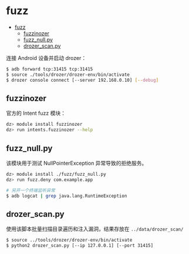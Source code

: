 # fuzz

- [fuzz](#fuzz)
  - [fuzzinozer](#fuzzinozer)
  - [fuzz_null.py](#fuzz_nullpy)
  - [drozer_scan.py](#drozer_scanpy)

连接 Android 设备并启动 drozer：

```sh
$ adb forward tcp:31415 tcp:31415
$ source ./tools/drozer/drozer-env/bin/activate
$ drozer console connect [--server 192.168.0.10] [--debug]
```

## fuzzinozer

官方的 Intent fuzz 模块：

```sh
dz> module install fuzzinozer
dz> run intents.fuzzinozer --help
```

## fuzz_null.py

该模块用于测试 NullPointerException 异常导致的拒绝服务。

```sh
dz> module install ./fuzz/fuzz_null.py
dz> run fuzz.deny com.example.app

# 另开一个终端监听异常
$ adb logcat | grep java.lang.RuntimeException
```

## drozer_scan.py

使用该脚本批量扫描目录遍历和注入漏洞，结果存放在 `../data/drozer_scan/`

```sh
$ source ../tools/drozer/drozer-env/bin/activate
$ python2 drozer_scan.py [--ip 127.0.0.1] [--port 31415]
```
